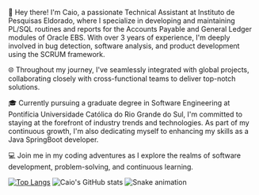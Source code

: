 👋 Hey there! I'm Caio, a passionate Technical Assistant at Instituto de Pesquisas Eldorado, where I specialize in developing and maintaining PL/SQL routines and reports for the Accounts Payable and General Ledger modules of Oracle EBS. With over 3 years of experience, I'm deeply involved in bug detection, software analysis, and product development using the SCRUM framework.

🌐 Throughout my journey, I've seamlessly integrated with global projects, collaborating closely with cross-functional teams to deliver top-notch solutions.

🎓 Currently pursuing a graduate degree in Software Engineering at Pontifícia Universidade Católica do Rio Grande do Sul, I'm committed to staying at the forefront of industry trends and technologies. As part of my continuous growth, I'm also dedicating myself to enhancing my skills as a Java SpringBoot developer.

💻 Join me in my coding adventures as I explore the realms of software development, problem-solving, and continuous learning.


[![Top Langs](https://github-readme-stats.vercel.app/api/top-langs/?username=cabatista&layout=donut&theme=transparent)](https://github.com/cabatista/github-readme-stats)
![Caio's GitHub stats](https://github-readme-stats.vercel.app/api?username=cabatista&show_icons=true&theme=transparent)
![Snake animation](https://github.com/cabatista/cabatista/blob/output/github-contribution-grid-snake.svg)
